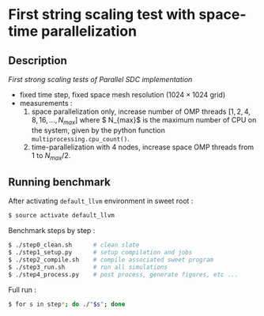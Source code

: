 # First string scaling test with space-time parallelization

## Description

_First strong scaling tests of Parallel SDC implementation_

- fixed time step, fixed space mesh resolution ($1024 \times 1024$ grid)
- measurements :
    1. space parallelization only, increase number of OMP threads $[1,2,4,8,16, ..., N_{max}]$ where $ N_{max}$ is the maximum number of CPU on the system, given by the python function `multiprocessing.cpu_count()`.
    2. time-parallelization with 4 nodes, increase space OMP threads from 1 to $N_{max}/2$.

## Running benchmark

After activating `default_llvm` environment in sweet root :

```bash
$ source activate default_llvm
```

Benchmark steps by step :

```bash
$ ./step0_clean.sh      # clean slate
$ ./step1_setup.py      # setup compilation and jobs
$ ./step2_compile.sh    # compile associated sweet program
$ ./step3_run.sh        # run all simulations
$ ./step4_process.py    # post process, generate figures, etc ...
```

Full run :

```bash
$ for s in step*; do ./"$s"; done
```